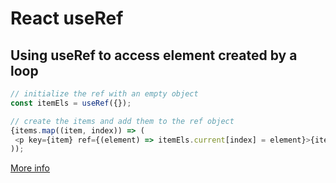 # React useRef

## Using useRef to access element created by a loop

```javascript
// initialize the ref with an empty object
const itemEls = useRef({});

// create the items and add them to the ref object
{items.map((item, index)) => (
 <p key={item} ref={(element) => itemEls.current[index] = element}>{item}</p>
));
```

[More info](https://mattclaffey.medium.com/adding-react-refs-to-an-array-of-items-96e9a12ab40c)
